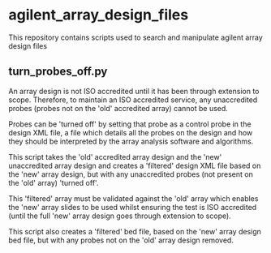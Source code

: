 # agilent_array_design_files
This repository contains scripts used to search and manipulate agilent array design files

## turn_probes_off.py
An array design is not ISO accredited until it has been through extension to scope. Therefore, to maintain an ISO accredited service, any unaccredited probes (probes not on the 'old' accredited array) cannot be used.

Probes can be 'turned off' by setting that probe as a control probe in the design XML file, a file which details all the probes on the design and how they should be interpreted by the array analysis software and algorithms.

This script takes the 'old' accredited array design and the 'new' unaccredited array design and creates a 'filtered' design XML file based on the 'new' array design, but with any unaccredited probes (not present on the 'old' array) 'turned off'.

This 'filtered' array must be validated against the 'old' array which enables the 'new' array slides to be used whilst ensuring the test is ISO accredited (until the full 'new' array design goes through extension to scope).

This script also creates a 'filtered' bed file, based on the 'new' array design bed file, but with any probes not on the 'old' array design removed.
